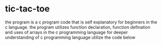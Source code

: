 # tic-tac-toe
the program is a c program code that is self explanatory for beginners in the c language.
the program utilizes function declaration, function defination and uses of arrays in the c programming language
for deeper understanding of c programming language utilize the code below

